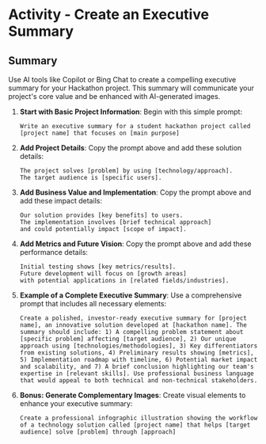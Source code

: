 
# Activity - Create an Executive Summary

## Summary

Use AI tools like Copilot or Bing Chat to create a compelling executive summary for your Hackathon project. This summary will communicate your project's core value and be enhanced with AI-generated images.

1. **Start with Basic Project Information**: Begin with this simple prompt:

   ```text
   Write an executive summary for a student hackathon project called 
   [project name] that focuses on [main purpose]
   ```

2. **Add Project Details**: Copy the prompt above and add these solution details:

   ```text
   The project solves [problem] by using [technology/approach].
   The target audience is [specific users].
   ```

3. **Add Business Value and Implementation**: Copy the prompt above and add these impact details:

   ```text
   Our solution provides [key benefits] to users.
   The implementation involves [brief technical approach] 
   and could potentially impact [scope of impact].
   ```

4. **Add Metrics and Future Vision**: Copy the prompt above and add these performance details:

   ```text
   Initial testing shows [key metrics/results].
   Future development will focus on [growth areas] 
   with potential applications in [related fields/industries].
   ```

5. **Example of a Complete Executive Summary**: Use a comprehensive prompt that includes all necessary elements:

   ```text
   Create a polished, investor-ready executive summary for [project name], an innovative solution developed at [hackathon name]. The summary should include: 1) A compelling problem statement about [specific problem] affecting [target audience], 2) Our unique approach using [technologies/methodologies], 3) Key differentiators from existing solutions, 4) Preliminary results showing [metrics], 5) Implementation roadmap with timeline, 6) Potential market impact and scalability, and 7) A brief conclusion highlighting our team's expertise in [relevant skills]. Use professional business language that would appeal to both technical and non-technical stakeholders.
   ```

6. **Bonus: Generate Complementary Images**: Create visual elements to enhance your executive summary:

   ```text
   Create a professional infographic illustration showing the workflow of a technology solution called [project name] that helps [target audience] solve [problem] through [approach]
   ```
